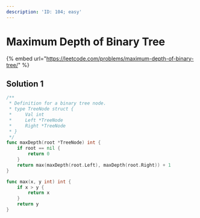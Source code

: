 ```yaml
---
description: 'ID: 104; easy'
---
```


# Maximum Depth of Binary Tree

{% embed url="https://leetcode.com/problems/maximum-depth-of-binary-tree/" %}

## Solution 1

```go
/**
 * Definition for a binary tree node.
 * type TreeNode struct {
 *     Val int
 *     Left *TreeNode
 *     Right *TreeNode
 * }
 */
func maxDepth(root *TreeNode) int {
    if root == nil {
        return 0
    }
    return max(maxDepth(root.Left), maxDepth(root.Right)) + 1
}

func max(x, y int) int {
    if x > y {
        return x
    }
    return y
}
```

